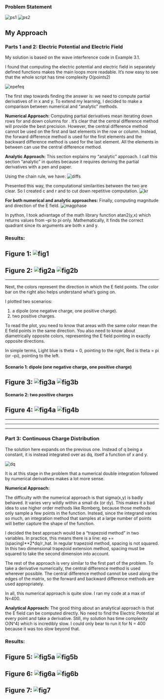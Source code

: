 ### Problem Statement
![ps1](https://github.com/pjoneja/Portfolio/blob/master/Physics%20Simulations/Electric%20Field%20of%20a%20Charge%20Distribution/ps1.png?raw=true)
![ps2](https://github.com/pjoneja/Portfolio/blob/master/Physics%20Simulations/Electric%20Field%20of%20a%20Charge%20Distribution/ps2.png?raw=true)

## My Approach

### Parts 1 and 2: Electric Potential and Electric Field

My solution is based on the wave interference code in Example 3.1. 

I found that computing the electric potential and electric field in separately defined functions makes the main loops more readable. It’s now easy to see that the whole script has time complexity O(points2)

![epefeq](https://github.com/pjoneja/Portfolio/blob/master/Physics%20Simulations/Electric%20Field%20of%20a%20Charge%20Distribution/epefeq.png?raw=true)

The first step towards finding the answer is: we need to compute partial derivatives of  in x and y. 
To extend my learning, I decided to make a comparison between numerical and “analytic” methods.

**Numerical Approach:**
Computing partial derivatives mean iterating down rows for  and down columns for . It’s clear that the central difference method will provide the best precision. However, the central difference method cannot be used on the first and last elements in the row or column. Instead, the forward difference method is used for the first elements and the backward difference method is used for the last element. All the elements in between can use the central difference method.

**Analytic Approach:**
This section explains my “analytic” approach. I call this section “analytic” in quotes because it requires deriving the partial derivatives with a pen and paper.

Using the chain rule, we have:
![diffs](https://github.com/pjoneja/Portfolio/blob/master/Physics%20Simulations/Electric%20Field%20of%20a%20Charge%20Distribution/diffs.png?raw=true)

Presented this way, the computational similarities between the two are clear. So I created c and r and to cut down repetitive computation.
![kr](https://github.com/pjoneja/Portfolio/blob/master/Physics%20Simulations/Electric%20Field%20of%20a%20Charge%20Distribution/kr.png?raw=true)

**For both numerical and analytic approaches:**
Finally, computing magnitude and direction of the E field.
![magphase](https://github.com/pjoneja/Portfolio/blob/master/Physics%20Simulations/Electric%20Field%20of%20a%20Charge%20Distribution/magphase.png?raw=true)

In python, I took advantage of the math library function atan2(y,x) which returns values from –pi to pi only. Mathematically, it finds the correct quadrant since its arguments are both x and y. 


### Results:
Figure 1:
![fig1](https://github.com/pjoneja/Portfolio/blob/master/Physics%20Simulations/Electric%20Field%20of%20a%20Charge%20Distribution/figure_1.png?raw=true)
--
Figure 2:
![fig2a](https://github.com/pjoneja/Portfolio/blob/master/Physics%20Simulations/Electric%20Field%20of%20a%20Charge%20Distribution/figure_2a.png?raw=true)
![fig2b](https://github.com/pjoneja/Portfolio/blob/master/Physics%20Simulations/Electric%20Field%20of%20a%20Charge%20Distribution/figure_2b.png?raw=true)
--


---

Next, the colors represent the direction in which the E field points. The color bar on the right also helps understand what’s going on. 

I plotted two scenarios:
1.	a dipole (one negative charge, one positive charge). 
2.	two positive charges. 

To read the plot, you need to know that areas with the same color mean the E field points in the same direction. You also need to know about diametrically opposite colors, representing the E field pointing in exactly opposite directions.  

In simple terms, 
Light blue is theta = 0, pointing to the right, 
Red is theta = pi (or –pi),  pointing to the left.

#### Scenario 1: dipole (one negative charge, one positive charge)
Figure 3:
![fig3a](https://github.com/pjoneja/Portfolio/blob/master/Physics%20Simulations/Electric%20Field%20of%20a%20Charge%20Distribution/figure_3a.png?raw=true)
![fig3b](https://github.com/pjoneja/Portfolio/blob/master/Physics%20Simulations/Electric%20Field%20of%20a%20Charge%20Distribution/figure_3b.png?raw=true)
--

#### Scenario 2: two positive charges
Figure 4:
![fig4a](https://github.com/pjoneja/Portfolio/blob/master/Physics%20Simulations/Electric%20Field%20of%20a%20Charge%20Distribution/figure_4a.png?raw=true)
![fig4b](https://github.com/pjoneja/Portfolio/blob/master/Physics%20Simulations/Electric%20Field%20of%20a%20Charge%20Distribution/figure_4b.png?raw=true)
--
---
---
---

### Part 3: Continuous Charge Distribution

The solution here expands on the previous one. Instead of q being a constant, it is instead integrated over as dq, itself a function of x and y. 

![dq](https://github.com/pjoneja/Portfolio/blob/master/Physics%20Simulations/Electric%20Field%20of%20a%20Charge%20Distribution/dq.png?raw=true)

It is at this stage in the problem that a numerical double integration followed by numerical derivatives makes a lot more sense. 

**Numerical Approach:**

The difficulty with the numerical approach is that sigma(x,y) is badly behaved. It varies very wildly within a small dx (or dy). This makes it a bad idea to use higher order methods like Romberg, because those methods only sample a few points in the function. Instead, since the integrand varies so much, an integration method that samples at a large number of points will better capture the shape of the function. 

I decided the best approach would be a “trapezoid method” in two variables. In practice, this means there is a line: ep += (spacing)**2*dq/r_hat. In regular trapezoid method, spacing is not squared. In this two dimensional trapezoid extension method, spacing must be squared to take the second dimension into account.

The rest of the approach is very similar to the first part of the problem. To take a derivative numerically, the central difference method is used wherever possible. The central difference method cannot be used along the edges of the matrix, so the forward and backward difference methods are used appropriately.

In all, this numerical approach is quite slow. I ran my code at a max of N=400.

**Analytical Approach:**
The good thing about an analytical approach is that the E field can be computed directly. No need to find the Electric Potential at every point and take a derivative. Still, my solution has time complexity O(N^4) which is incredibly slow. I could only bear to run it for N = 400 because it was too slow beyond that. 

### Results:
Figure 5:
![fig5a](https://github.com/pjoneja/Portfolio/blob/master/Physics%20Simulations/Electric%20Field%20of%20a%20Charge%20Distribution/figure_5a.png?raw=true)
![fig5b](https://github.com/pjoneja/Portfolio/blob/master/Physics%20Simulations/Electric%20Field%20of%20a%20Charge%20Distribution/figure_5b.png?raw=true)
--
Figure 6:
![fig6a](https://github.com/pjoneja/Portfolio/blob/master/Physics%20Simulations/Electric%20Field%20of%20a%20Charge%20Distribution/figure_6a.png?raw=true)
![fig6b](https://github.com/pjoneja/Portfolio/blob/master/Physics%20Simulations/Electric%20Field%20of%20a%20Charge%20Distribution/figure_6b.png?raw=true)
--
Figure 7:
![fig7](https://github.com/pjoneja/Portfolio/blob/master/Physics%20Simulations/Electric%20Field%20of%20a%20Charge%20Distribution/figure_7.png?raw=true)
--